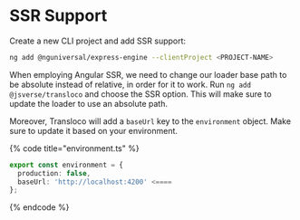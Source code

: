 # SSR Support

Create a new CLI project and add SSR support:

```bash
ng add @nguniversal/express-engine --clientProject <PROJECT-NAME>
```

When employing Angular SSR, we need to change our loader base path to be absolute instead of relative, in order for it to work. Run `ng add @jsverse/transloco` and choose the SSR option. This will make sure to update the loader to use an absolute path.

Moreover, Transloco will add a `baseUrl` key to the `environment` object. Make sure to update it based on your environment.

{% code title="environment.ts" %}
```typescript
export const environment = {
  production: false,
  baseUrl: 'http://localhost:4200' <====
};

```
{% endcode %}
